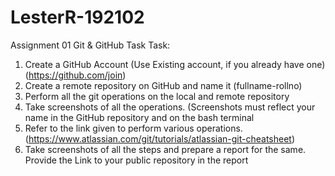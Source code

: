 # LesterR-192102
Assignment 01 Git &amp; GitHub Task
Task:

1. Create a GitHub Account (Use Existing account, if you already have one) (https://github.com/join)
2. Create a remote repository on GitHub and name it (fullname-rollno)
3. Perform all the git operations on the local and remote repository
4. Take screenshots of all the operations. (Screenshots must reflect your name in the GitHub repository and on the bash terminal
5. Refer to the link given to perform various operations. (https://www.atlassian.com/git/tutorials/atlassian-git-cheatsheet)
6. Take screenshots of all the steps and prepare a report for the same. Provide the Link to your public repository in the report

